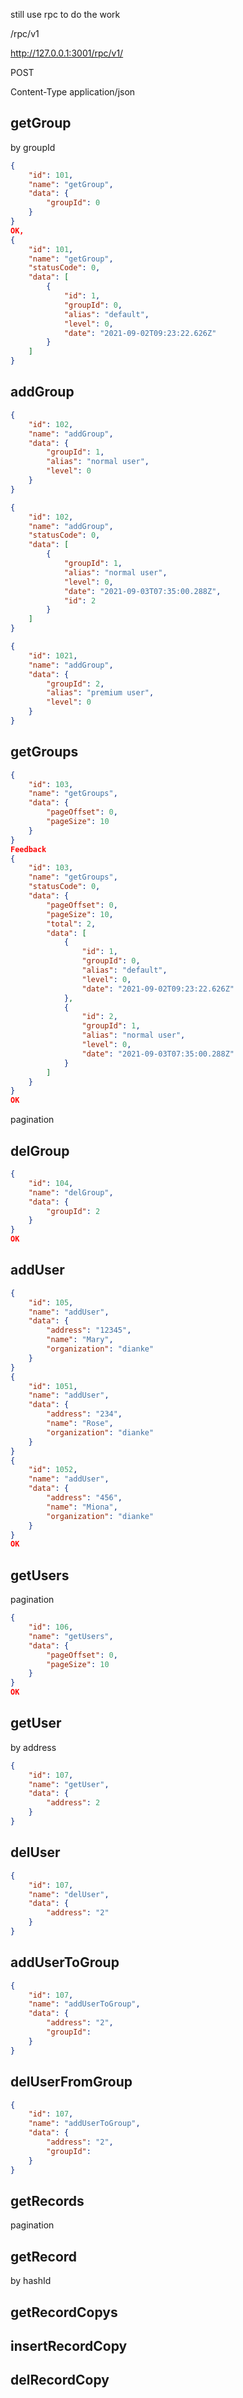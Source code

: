 still use rpc to do the work

/rpc/v1

http://127.0.0.1:3001/rpc/v1/

POST

Content-Type application/json

## getGroup

by groupId

```json
{
    "id": 101,
    "name": "getGroup",
    "data": {
        "groupId": 0
    }
}
OK,
{
    "id": 101,
    "name": "getGroup",
    "statusCode": 0,
    "data": [
        {
            "id": 1,
            "groupId": 0,
            "alias": "default",
            "level": 0,
            "date": "2021-09-02T09:23:22.626Z"
        }
    ]
}
```

## addGroup

```json
{
    "id": 102,
    "name": "addGroup",
    "data": {
        "groupId": 1,
        "alias": "normal user",
        "level": 0
    }
}

{
    "id": 102,
    "name": "addGroup",
    "statusCode": 0,
    "data": [
        {
            "groupId": 1,
            "alias": "normal user",
            "level": 0,
            "date": "2021-09-03T07:35:00.288Z",
            "id": 2
        }
    ]
}

{
    "id": 1021,
    "name": "addGroup",
    "data": {
        "groupId": 2,
        "alias": "premium user",
        "level": 0
    }
}


```

## getGroups

```json
{
    "id": 103,
    "name": "getGroups",
    "data": {
        "pageOffset": 0,
        "pageSize": 10
    }
}
Feedback
{
    "id": 103,
    "name": "getGroups",
    "statusCode": 0,
    "data": {
        "pageOffset": 0,
        "pageSize": 10,
        "total": 2,
        "data": [
            {
                "id": 1,
                "groupId": 0,
                "alias": "default",
                "level": 0,
                "date": "2021-09-02T09:23:22.626Z"
            },
            {
                "id": 2,
                "groupId": 1,
                "alias": "normal user",
                "level": 0,
                "date": "2021-09-03T07:35:00.288Z"
            }
        ]
    }
}
OK
```

pagination

## delGroup

```json
{
    "id": 104,
    "name": "delGroup",
    "data": {
        "groupId": 2
    }
}
OK
```

## addUser

```json
{
    "id": 105,
    "name": "addUser",
    "data": {
        "address": "12345",
        "name": "Mary",
        "organization": "dianke"
    }
}
{
    "id": 1051,
    "name": "addUser",
    "data": {
        "address": "234",
        "name": "Rose",
        "organization": "dianke"
    }
}
{
    "id": 1052,
    "name": "addUser",
    "data": {
        "address": "456",
        "name": "Miona",
        "organization": "dianke"
    }
}
OK

```

## getUsers

pagination

```json
{
    "id": 106,
    "name": "getUsers",
    "data": {
        "pageOffset": 0,
        "pageSize": 10
    }
}
OK
```

## getUser

by address

```json
{
    "id": 107,
    "name": "getUser",
    "data": {
        "address": 2
    }
}
```

## delUser

```json
{
    "id": 107,
    "name": "delUser",
    "data": {
        "address": "2"
    }
}
```

## addUserToGroup

```json
{
    "id": 107,
    "name": "addUserToGroup",
    "data": {
        "address": "2",
        "groupId":
    }
}
```

## delUserFromGroup

```json
{
    "id": 107,
    "name": "addUserToGroup",
    "data": {
        "address": "2",
        "groupId":
    }
}
```

## getRecords

pagination

## getRecord

by hashId

## getRecordCopys

## insertRecordCopy

## delRecordCopy
